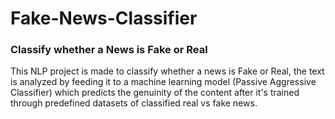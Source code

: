 # Fake-News-Classifier
### Classify whether a News is Fake or Real  
This NLP project is made to classify whether a news is Fake or Real, the text is analyzed by feeding it to a machine learning model (Passive Aggressive Classifier) which predicts the genuinity of the content after it's trained through predefined datasets of classified real vs fake news. 

